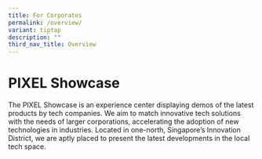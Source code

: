 ```yaml
---
title: For Corporates
permalink: /overview/
variant: tiptap
description: ""
third_nav_title: Overview
---
```

<h1>PIXEL Showcase</h1>
<p></p>
<p>The PIXEL Showcase is an experience center displaying demos of the latest
products by tech companies. We aim to match innovative tech solutions with
the needs of larger corporations, accelerating the adoption of new technologies
in industries. Located in one-north, Singapore’s Innovation District, we
are aptly placed to present the latest developments in the local tech space.</p>
<p></p>